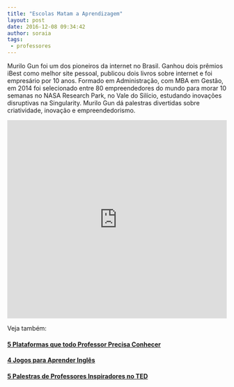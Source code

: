 ```yaml
---
title: "Escolas Matam a Aprendizagem"
layout: post
date: 2016-12-08 09:34:42
author: soraia
tags: 
 - professores
---
```


Murilo Gun foi um dos pioneiros da internet no Brasil. Ganhou dois prêmios iBest como melhor site pessoal, publicou dois livros sobre internet e foi empresário por 10 anos. Formado em Administração, com MBA em Gestão, em 2014 foi selecionado entre 80 empreendedores do mundo para morar 10 semanas no NASA Research Park, no Vale do Silício, estudando inovações disruptivas na Singularity. Murilo Gun dá palestras divertidas sobre criatividade, inovação e empreendedorismo.

<iframe 
  width="100%" 
  height="455" 
  src="http://www.youtube.com/embed/WauIURFTpEc?&autoplay=0&autohide=1&modestbranding=0&showinfo=0&ap=%2526fmt%3D22" 
  frameborder="0" 
  allowfullscreen>
</iframe>

Veja também:

#### [5 Plataformas que todo Professor Precisa Conhecer](plataformar-para-professores)

#### [4 Jogos para Aprender Inglês](jogos-para-aprender-ingles)

#### [5 Palestras de Professores Inspiradores no TED](professores-inspiradores)

